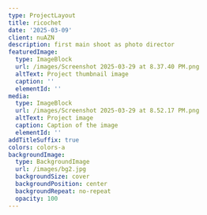 ```yaml
---
type: ProjectLayout
title: ricochet
date: '2025-03-09'
client: nuAZN
description: first main shoot as photo director
featuredImage:
  type: ImageBlock
  url: /images/Screenshot 2025-03-29 at 8.37.40 PM.png
  altText: Project thumbnail image
  caption: ''
  elementId: ''
media:
  type: ImageBlock
  url: /images/Screenshot 2025-03-29 at 8.52.17 PM.png
  altText: Project image
  caption: Caption of the image
  elementId: ''
addTitleSuffix: true
colors: colors-a
backgroundImage:
  type: BackgroundImage
  url: /images/bg2.jpg
  backgroundSize: cover
  backgroundPosition: center
  backgroundRepeat: no-repeat
  opacity: 100
---
```

